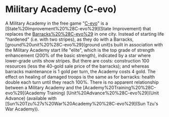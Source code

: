 # Military Academy (C-evo)

A Military Academy in the free game "[C-evo](C-evo)" is a [State%20Improvement%20%28C-evo%29](State Improvement) that replaces the [Barracks%20%28C-evo%29](Barracks) in one city. Instead of starting life "hardened" (i.e. with two stripes), as they do with a Barracks, [ground%20unit%20%28C-evo%29](ground unit)s built in association with the Military Academy start life "elite", which is the top grade of strength enhancement (200% of the basic strength), indicated by a star where lower-grade units show stripes.
But there are costs: construction 100 resources (less the 40-gold sale price of the barracks); and whereas barracks maintenance is 1 gold per turn, the Academy costs 4 gold.
The effect on healing of damaged troops is the same as for barracks: health double each turn until they reach 100%.
There is no apparent relationship between a Military Academy and the [Academy%20Training%20%28C-evo%29](Academy Training) [Unit%20Advance%20%28C-evo%29](Unit Advance) (available with [Sun%20Tzu%27s%20War%20Academy%20%28C-evo%29](Sun Tzu's War Academy)).